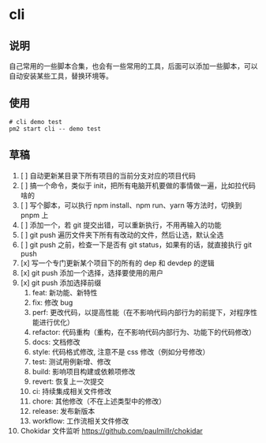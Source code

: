 # cli

## 说明

自己常用的一些脚本合集，也会有一些常用的工具，后面可以添加一些脚本，可以自动安装某些工具，替换环境等。

## 使用

```shell
# cli demo test
pm2 start cli -- demo test
```

## 草稿

1. [ ] 自动更新某目录下所有项目的当前分支对应的项目代码
2. [ ] 搞一个命令，类似于 init，把所有电脑开机要做的事情做一遍，比如拉代码啥的
3. [ ] 写个脚本，可以执行 npm install、npm run、yarn 等方法时，切换到 pnpm 上
4. [ ] 添加一个，若 git 提交出错，可以重新执行，不用再输入的功能
5. [ ] git push 遍历文件夹下所有有改动的文件，然后让选，默认全选
6. [ ] git push 之前，检查一下是否有 git status，如果有的话，就直接执行 git push
7. [x] 写一个专门更新某个项目下的所有的 dep 和 devdep 的逻辑
8. [x] git push 添加一个选择，选择要使用的用户
9. [x] git push 添加选择前缀
   1. feat: 新功能、新特性
   2. fix: 修改 bug
   3. perf: 更改代码，以提高性能（在不影响代码内部行为的前提下，对程序性能进行优化）
   4. refactor: 代码重构（重构，在不影响代码内部行为、功能下的代码修改）
   5. docs: 文档修改
   6. style: 代码格式修改, 注意不是 css 修改（例如分号修改）
   7. test: 测试用例新增、修改
   8. build: 影响项目构建或依赖项修改
   9. revert: 恢复上一次提交
   10. ci: 持续集成相关文件修改
   11. chore: 其他修改（不在上述类型中的修改）
   12. release: 发布新版本
   13. workflow: 工作流相关文件修改
10. Chokidar 文件监听 https://github.com/paulmillr/chokidar

